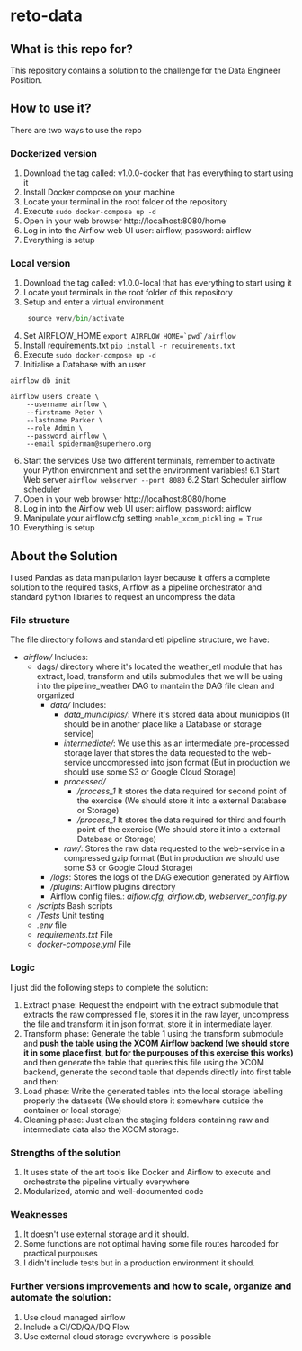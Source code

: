 # reto-data
## What is this repo for?

This repository contains a solution to the challenge for the Data Engineer Position.

## How to use it?
There are two ways to use the repo


### Dockerized version
1. Download the tag called: v1.0.0-docker that has everything to start using it
2. Install Docker compose on your machine
3. Locate your terminal in the root folder of the repository
4. Execute  ```sudo docker-compose up -d```
5. Open in your web browser http://localhost:8080/home
6. Log in into the Airflow web UI user: airflow, password: airflow
7. Everything is setup 


### Local version
1. Download the tag called: v1.0.0-local that has everything to start using it
2. Locate yout terminals in the root folder of this repository
3. Setup and enter a virtual environment 
    ```python -m venv venv
     source venv/bin/activate
     ```
4. Set AIRFLOW_HOME
    ```export AIRFLOW_HOME=`pwd`/airflow```
5. Install requirements.txt ```pip install -r requirements.txt```
4. Execute  ```sudo docker-compose up -d```
5. Initialise a Database with an user
```
airflow db init

airflow users create \
    --username airflow \
    --firstname Peter \
    --lastname Parker \
    --role Admin \
    --password airflow \
    --email spiderman@superhero.org

```
6. Start the services
Use two different terminals, remember to activate your Python environment and set the environment variables!
    6.1 Start Web server
    ```airflow webserver --port 8080```
    6.2 Start Scheduler
    airflow scheduler
5. Open in your web browser http://localhost:8080/home
6. Log in into the Airflow web UI user: airflow, password: airflow
8. Manipulate your airflow.cfg setting ```enable_xcom_pickling = True```
7. Everything is setup 

## About the Solution
I used Pandas as data manipulation layer because it offers a complete solution to the required tasks, Airflow as a pipeline orchestrator and standard python libraries to request an uncompress the data
### File structure
The file directory follows and standard etl pipeline structure, we have:
*   *airflow/* Includes:
    - dags/ directory where it's located the weather_etl module that has extract, load, transform and utils submodules that we will be using into the pipeline_weather DAG to mantain the DAG file clean and organized
        - *data/* Includes:
            - *data_municipios/*: Where it's stored data about municipios (It should be in another place like a Database or storage service)
            - *intermediate/*: We use this as an intermediate pre-processed storage layer that stores the data requested to the web-service uncompressed into json format (But in production we should use some S3 or Google Cloud Storage)
            - *processed/*
                - */process_1* It stores the data required for second point of the exercise (We should store it into a external Database or Storage)
                - */process_1* It stores the data required for third and fourth point of the exercise (We should store it into a external Database or Storage)
            - *raw/*: Stores the raw data requested to the web-service in a compressed gzip format (But in production we should use some S3 or Google Cloud Storage)
        - */logs*: Stores the logs of the DAG execution generated by Airflow
        - */plugins*: Airflow plugins directory
        - Airflow config files.: *aiflow.cfg, airflow.db, webserver_config.py*
    - */scripts* Bash scripts
    - */Tests* Unit testing
    - *.env* file
    - *requirements.txt* File
    - *docker-compose.yml* File
### Logic
I just did the following steps to complete the solution: 
1. Extract phase: Request the endpoint with the extract submodule that extracts the raw compressed file, stores it in the raw layer, uncompress the file and transform it in json format, store it in intermediate layer.
2. Transform phase: Generate the table 1 using the transform submodule and **push the table using the XCOM Airflow backend (we should store it in some place first, but for the purpouses of this exercise this works)** and then generate the table that queries this file using the XCOM backend, generate the second table that depends directly into first table and then:
3. Load phase: Write the generated tables into the local storage labelling properly the datasets (We should store it somewhere outside the container or local storage)
5. Cleaning phase: Just clean the staging folders containing raw and intermediate data also the XCOM storage.

### Strengths of the solution
1. It uses state of the art tools like Docker and Airflow to execute and orchestrate the pipeline virtually everywhere
2. Modularized, atomic and well-documented code

### Weaknesses
1. It doesn't use external storage and it should.
2. Some functions are not optimal having some file routes harcoded for practical purpouses
3. I didn't include tests but in a production environment it should.

### Further versions improvements and how to scale, organize and automate the solution:
1. Use cloud managed airflow 
2. Include a CI/CD/QA/DQ Flow
3. Use external cloud storage everywhere is possible 